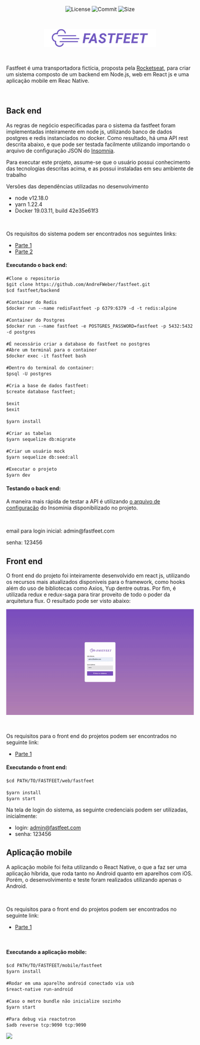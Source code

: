 <p align="center">

  <img alt="License" src="https://img.shields.io/github/license/AndreFWeber/fastfeet">
  <img alt="Commit" src="https://img.shields.io/github/last-commit/AndreFWeber/fastfeet">
  <img alt="Size" src="https://img.shields.io/github/repo-size/AndreFWeber/fastfeet">  
</p>
<br>
<p align="center">
    <img alt="fastfeet" src="https://github.com/AndreFWeber/fastfeet/blob/master/web/fastfeet/src/assets/logo.svg" width="300px" />
</p>
<br>
<p> 
   Fastfeet é uma transportadora fictícia, proposta pela <a href="https://rocketseat.com.br/">Rocketseat</a>, para criar um sistema composto de um backend em Node.js, web em React js e uma aplicação mobile em Reac Native.
</p>
<br>
<h2>
  Back end
</h2>
<p>
    As regras de negócio especificadas para o sistema da fastfeet foram implementadas inteiramente em node js, utilizando banco de dados postgres e redis instanciados no docker. Como resultado, há uma API rest descrita abaixo, e que pode ser testada facilmente utilizando importando o arquivo de configuração JSON do <a href="https://insomnia.rest/download/">Insomnia</a>.
</p>
<p>Para executar este projeto, assume-se que o usuário possui conhecimento das tecnologias descritas acima, e as possui instaladas em seu ambiente de trabalho<p/>
<p> Versões das dependências utilizadas no desenvolvimento </p>

- node v12.18.0
- yarn 1.22.4
- Docker 19.03.11, build 42e35e61f3

</br>
<p>
  Os requisitos do sistema podem ser encontrados nos seguintes links:
</p>

- [Parte 1](https://github.com/Rocketseat/bootcamp-gostack-desafio-02/blob/master/README.md#desafio-02-iniciando-aplica%C3%A7%C3%A3o)
- [Parte 2](https://github.com/Rocketseat/bootcamp-gostack-desafio-03/blob/master/README.md#desafio-03-continuando-aplica%C3%A7%C3%A3o)
  
<h4>Executando o back end:</h4>

```
#Clone o repositorio
$git clone https://github.com/AndreFWeber/fastfeet.git
$cd fastfeet/backend

#Container do Redis
$docker run --name redisFastfeet -p 6379:6379 -d -t redis:alpine

#Container do Postgres
$docker run --name fastfeet -e POSTGRES_PASSWORD=fastfeet -p 5432:5432 -d postgres

#É necessário criar a database do fastfeet no postgres
#Abre um terminal para o container
$docker exec -it fastfeet bash

#Dentro do terminal do container:
$psql -U postgres

#Cria a base de dados fastfeet:
$create database fastfeet;

$exit
$exit

$yarn install

#Criar as tabelas
$yarn sequelize db:migrate

#Criar um usuário mock
$yarn sequelize db:seed:all

#Executar o projeto
$yarn dev
```
<h4>Testando o back end:</h4>
<p>A maneira mais rápida de testar a API é utilizando <a href="https://github.com/AndreFWeber/fastfeet/blob/master/backend/INSOMNIA/Insomnia.json">o arquivo de configuração</a> do Insominia disponibilizado no projeto.</p>
<br>
<p>email para login inicial: admin@fastfeet.com </p>
<p> senha: 123456 </p>

<h2>
  Front end
</h2>
<p>
  O front end do projeto foi inteiramente desenvolvido em react js, utilizando os recursos mais atualizados disponiveis para o framework, como hooks além do uso de bibliotecas como Axios, Yup dentre outras. Por fim, é utilizada redux e redux-saga para tirar proveito de todo o poder da arquitetura flux. O resultado pode ser visto abaixo:
</p>

![](https://github.com/AndreFWeber/fastfeet/blob/master/web/docs/webDemo.gif)

</br>
<p>
  Os requisitos para o front end do projetos podem ser encontrados no seguinte link:
</p>

- [Parte 1](https://github.com/Rocketseat/bootcamp-gostack-desafio-09#desafio-09-front-end-do-meetapp)

  
<h4>Executando o front end:</h4>


```
$cd PATH/TO/FASTFEET/web/fastfeet

$yarn install
$yarn start
```

<p>Na tela de login do sistema, as seguinte credenciais podem ser utilizadas, inicialmente:</p>

- login: admin@fastfeet.com
- senha: 123456



<h2>
  Aplicação mobile
</h2>
<p>
  A aplicação mobile foi feita utilizando o React Native, o que a faz ser uma aplicação híbrida, que roda tanto no Android quanto em aparelhos com iOS. Porém, o desenvolvimento e teste foram realizados utilizando apenas o Android.
</p>


</br>
<p>
  Os requisitos para o front end do projetos podem ser encontrados no seguinte link:
</p>

- [Parte 1](https://github.com/Rocketseat/bootcamp-gostack-desafio-10#desafio-10-mobile-do-meetapp)

</br>
<h4>Executando a aplicação mobile:</h4>


```
$cd PATH/TO/FASTFEET/mobile/fastfeet
$yarn install

#Rodar em uma aparelho android conectado via usb
$react-native run-android

#Caso o metro bundle não inicialize sozinho
$yarn start

#Para debug via reactotron
$adb reverse tcp:9090 tcp:9090
```

![](https://github.com/AndreFWeber/fastfeet/blob/master/mobile/docs/mobileDemo.gif)

